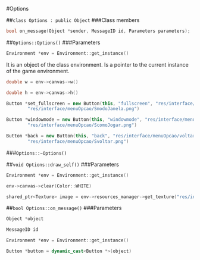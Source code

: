 #Options

##```class Options : public Object```
###Class members
```c++
bool on_message(Object *sender, MessageID id, Parameters parameters);
```
##```Options::Options()```
###Parameters
```c++
Environment *env = Environment::get_instance()
```
It is an object of the class environment. Is a pointer to the current instance of the game environment.
```c++
double w = env->canvas->w()
```
```c++
double h = env->canvas->h()
```
```c++
Button *set_fullscreen = new Button(this, "fullscreen", "res/interface/menuOpcao/modoJanela.png",
        "res/interface/menuOpcao/SmodoJanela.png")
```
```c++
Button *windowmode = new Button(this, "windowmode", "res/interface/menuOpcao/comoJogar.png",
        "res/interface/menuOpcao/ScomoJogar.png")
```
```c++
Button *back = new Button(this, "back", "res/interface/menuOpcao/voltar.png",
        "res/interface/menuOpcao/Svoltar.png")
```

###```Options::~Options()```

##```void Options::draw_self()```
###Parameters
```c++
Environment *env = Environment::get_instance()
```
```c++
env->canvas->clear(Color::WHITE)
```
```c++
shared_ptr<Texture> image = env->resources_manager->get_texture("res/interface/menuOpcao/menuOpcao.png")
``` 

##```bool Options::on_message()```
###Parameters
```c++
Object *object
```
```c++
MessageID id
```
```c++
Environment *env = Environment::get_instance()
```
```c++
Button *button = dynamic_cast<Button *>(object)
```
   
